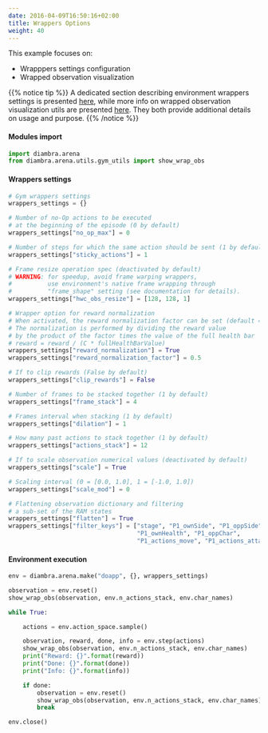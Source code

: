 ```yaml
---
date: 2016-04-09T16:50:16+02:00
title: Wrappers Options
weight: 40
---
```


This example focuses on:

- Wrapppers settings configuration
- Wrapped observation visualization

{{% notice tip %}}
A dedicated section describing environment wrappers settings is presented <a href="/wrappers/">here</a>, while more info on wrapped observation visualization utils are presented <a href="/utils/#wrapped-observation">here</a>. They both provide additional details on usage and purpose.
{{% /notice %}}

#### Modules import

```python
import diambra.arena
from diambra.arena.utils.gym_utils import show_wrap_obs
```

#### Wrappers settings

```python
# Gym wrappers settings
wrappers_settings = {}

# Number of no-Op actions to be executed
# at the beginning of the episode (0 by default)
wrappers_settings["no_op_max"] = 0

# Number of steps for which the same action should be sent (1 by default)
wrappers_settings["sticky_actions"] = 1

# Frame resize operation spec (deactivated by default)
# WARNING: for speedup, avoid frame warping wrappers,
#          use environment's native frame wrapping through
#          "frame_shape" setting (see documentation for details).
wrappers_settings["hwc_obs_resize"] = [128, 128, 1]

# Wrapper option for reward normalization
# When activated, the reward normalization factor can be set (default = 0.5)
# The normalization is performed by dividing the reward value
# by the product of the factor times the value of the full health bar
# reward = reward / (C * fullHealthBarValue)
wrappers_settings["reward_normalization"] = True
wrappers_settings["reward_normalization_factor"] = 0.5

# If to clip rewards (False by default)
wrappers_settings["clip_rewards"] = False

# Number of frames to be stacked together (1 by default)
wrappers_settings["frame_stack"] = 4

# Frames interval when stacking (1 by default)
wrappers_settings["dilation"] = 1

# How many past actions to stack together (1 by default)
wrappers_settings["actions_stack"] = 12

# If to scale observation numerical values (deactivated by default)
wrappers_settings["scale"] = True

# Scaling interval (0 = [0.0, 1.0], 1 = [-1.0, 1.0])
wrappers_settings["scale_mod"] = 0

# Flattening observation dictionary and filtering
# a sub-set of the RAM states
wrappers_settings["flatten"] = True
wrappers_settings["filter_keys"] = ["stage", "P1_ownSide", "P1_oppSide",
                                    "P1_ownHealth", "P1_oppChar",
                                    "P1_actions_move", "P1_actions_attack"]
```

#### Environment execution

```python
env = diambra.arena.make("doapp", {}, wrappers_settings)

observation = env.reset()
show_wrap_obs(observation, env.n_actions_stack, env.char_names)

while True:

    actions = env.action_space.sample()

    observation, reward, done, info = env.step(actions)
    show_wrap_obs(observation, env.n_actions_stack, env.char_names)
    print("Reward: {}".format(reward))
    print("Done: {}".format(done))
    print("Info: {}".format(info))

    if done:
        observation = env.reset()
        show_wrap_obs(observation, env.n_actions_stack, env.char_names)
        break

env.close()
```
